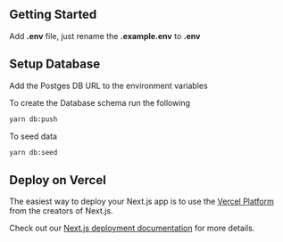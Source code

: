## Getting Started

Add **.env** file, just rename the **.example.env** to **.env**
## Setup Database

Add the Postges DB URL to the environment variables 

To create the Database schema run the following

```bash
yarn db:push
```

To seed data

```bash
yarn db:seed
```

## Deploy on Vercel

The easiest way to deploy your Next.js app is to use the [Vercel Platform](https://vercel.com/new?utm_medium=default-template&filter=next.js&utm_source=create-next-app&utm_campaign=create-next-app-readme) from the creators of Next.js.

Check out our [Next.js deployment documentation](https://nextjs.org/docs/deployment) for more details.
